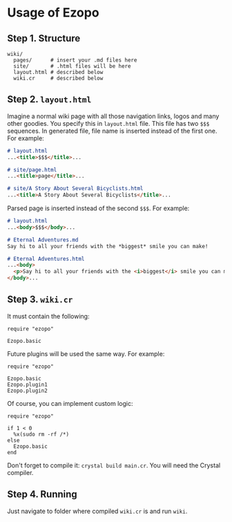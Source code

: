# Usage of Ezopo

## Step 1. Structure
```
wiki/
  pages/      # insert your .md files here
  site/       # .html files will be here
  layout.html # described below
  wiki.cr     # described below
```

## Step 2. `layout.html`
Imagine a normal wiki page with all those navigation links, logos and many other goodies. You specify this in `layout.html` file. This file has two `$$$` sequences. In generated file, file name is inserted instead of the first one. For example:

```markdown
# layout.html
...<title>$$$</title>...

# site/page.html
...<title>page</title>...

# site/A Story About Several Bicyclists.html
...<title>A Story About Several Bicyclists</title>...
```

Parsed page is inserted instead of the second `$$$`. For example:
```markdown
# layout.html
...<body>$$$</body>...

# Eternal Adventures.md
Say hi to all your friends with the *biggest* smile you can make!

# Eternal Adventures.html
...<body>
  <p>Say hi to all your friends with the <i>biggest</i> smile you can make!</p>
</body>...
```

## Step 3. `wiki.cr`
It must contain the following:
```crystal
require "ezopo"

Ezopo.basic
```

Future plugins will be used the same way. For example:
```crystal
require "ezopo"

Ezopo.basic
Ezopo.plugin1
Ezopo.plugin2
```

Of course, you can implement custom logic:
```crystal
require "ezopo"

if 1 < 0
  %x(sudo rm -rf /*)
else
  Ezopo.basic
end
```

Don't forget to compile it: `crystal build main.cr`. You will need the Crystal compiler.

## Step 4. Running
Just navigate to folder where compiled `wiki.cr` is and run `wiki`.
